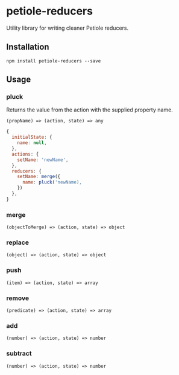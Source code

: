 # petiole-reducers

Utility library for writing cleaner Petiole reducers.

## Installation

`npm install petiole-reducers --save`

## Usage

### pluck

Returns the value from the action with the supplied property name.

`(propName) => (action, state) => any`

```javascript
{
  initialState: {
    name: null,
  },
  actions: {
    setName: 'newName',
  },
  reducers: {
    setName: merge({
      name: pluck('newName),
    })
  },
}
```

### merge

`(objectToMerge) => (action, state) => object`

### replace

`(object) => (action, state) => object`

### push

`(item) => (action, state) => array`

### remove

`(predicate) => (action, state) => array`

### add

`(number) => (action, state) => number`

### subtract

`(number) => (action, state) => number`
